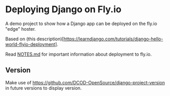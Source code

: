 # Deploying Django on Fly.io

A demo project to show how a Django app can be deployed on the fly.io "edge" hoster.

Based on (this description)[https://learndjango.com/tutorials/django-hello-world-flyio-deployment].

Read [NOTES.md](NOTES.md) for important information about deployment to fly.io.

## Version

Make use of https://github.com/DCOD-OpenSource/django-project-version in future versions to display version.
